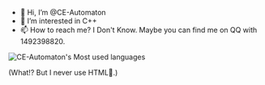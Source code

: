 - 👋 Hi, I’m @CE-Automaton
- 👀 I’m interested in C++ 
- 📫 How to reach me? I Don't Know. Maybe you can find me on QQ with 1492398820.

<!---
CE-Automaton/CE-Automaton is a ✨ special ✨ repository because its `README.md` (this file) appears on your GitHub profile.
You can click the Preview link to take a look at your changes.
--->

![CE-Automaton's Most used languages](https://github-readme-stats.vercel.app/api/top-langs?username=CE-Automaton&layout=compact&hide_border=true&langs_count=10)

(What!? But I never use HTML🤨.)

<!---![QaQ GitHub stats](https://github-readme-stats.vercel.app/api?username=rainlycoris&show_icons=true&theme=dracula)--->

